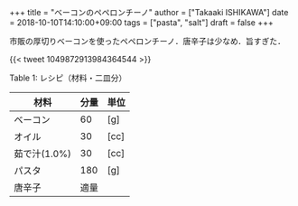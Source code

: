 +++
title = "ベーコンのペペロンチーノ"
author = ["Takaaki ISHIKAWA"]
date = 2018-10-10T14:10:00+09:00
tags = ["pasta", "salt"]
draft = false
+++

市販の厚切りベーコンを使ったペペロンチーノ．唐辛子は少なめ．旨すぎた．

{{< tweet 1049872913984364544 >}}

<div class="table-caption">
  <span class="table-number">Table 1</span>:
  レシピ（材料・二皿分）
</div>

| 材料      | 分量 | 単位 |
|---------|----|----|
| ベーコン  | 60  | [g]  |
| オイル    | 30  | [cc] |
| 茹で汁(1.0%) | 30  | [cc] |
| パスタ    | 180 | [g]  |
| 唐辛子    | 適量 |      |
